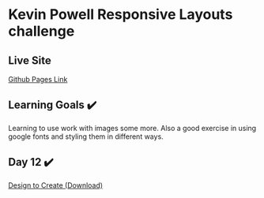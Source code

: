 # Kevin Powell Responsive Layouts challenge

## Live Site
[Github Pages Link](https://patrick-dolan.github.io/kp-responsivelayouts-d12/)

## Learning Goals ✔️
Learning to use work with images some more. Also a good exercise in using google fonts and styling them in different ways. 

## Day 12 ✔️
[Design to Create (Download)](https://courses.kevinpowell.co/rails/active_storage/blobs/redirect/eyJfcmFpbHMiOnsibWVzc2FnZSI6IkJBaHBBNlpLRkE9PSIsImV4cCI6bnVsbCwicHVyIjoiYmxvYl9pZCJ9fQ==--37ca56248e45017444fc539810beb8f126b6bcc3/flexbox-challenge-4.zip?disposition=attachment)